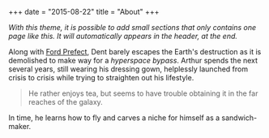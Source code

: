 +++
date = "2015-08-22"
title = "About"
+++

_With this theme, it is possible to add small sections that only contains one page like this. It will automatically appears in the header, at the end._

Along with [Ford Prefect](https://en.wikipedia.org/wiki/Ford_Prefect_\(character\)), Dent barely escapes the Earth's destruction as it is demolished to make way for a *hyperspace bypass*. Arthur spends the next several years, still wearing his dressing gown, helplessly launched from crisis to crisis while trying to straighten out his lifestyle.  
 
> He rather enjoys tea, but seems to have trouble obtaining it in the far reaches of the galaxy.  
 
In time, he learns how to fly and carves a niche for himself as a sandwich-maker.